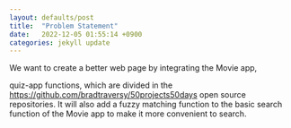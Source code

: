 ```yaml
---
layout: defaults/post
title:  "Problem Statement"
date:   2022-12-05 01:55:14 +0900
categories: jekyll update
---
```

We want to create a better web page by integrating the Movie app, 
<!--more--> 
quiz-app functions, which are divided in the https://github.com/bradtraversy/50projects50days open source repositories. It will also add a fuzzy matching function to the basic search function of the Movie app to make it more convenient to search.